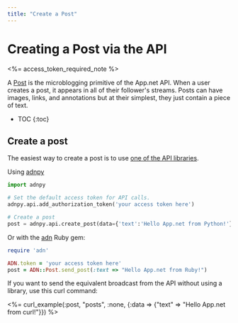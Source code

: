 ```yaml
---
title: "Create a Post"
---
```


# Creating a Post via the API

<%= access_token_required_note %>

A [Post](/reference/resources/post) is the microblogging primitive of the App.net API. When a user creates a post, it appears in all of their follower's streams. Posts can have images, links, and annotations but at their simplest, they just contain a piece of text.

* TOC
{:toc}

## Create a post

The easiest way to create a post is to use [one of the API libraries](/docs/libraries).

Using [adnpy](/docs/libraries#python)

~~~ python
import adnpy

# Set the default access token for API calls.
adnpy.api.add_authorization_token('your access token here')

# Create a post
post = adnpy.api.create_post(data={'text':'Hello App.net from Python!'})
~~~

Or with the [adn](/docs/libraries#ruby) Ruby gem:

~~~ ruby
require 'adn'

ADN.token = 'your access token here'
post = ADN::Post.send_post(:text => "Hello App.net from Ruby!")
~~~

If you want to send the equivalent broadcast from the API without using a library, use this curl command:

<%= curl_example(:post, "posts", :none, {:data => {"text" => "Hello App.net from curl!"}}) %>

